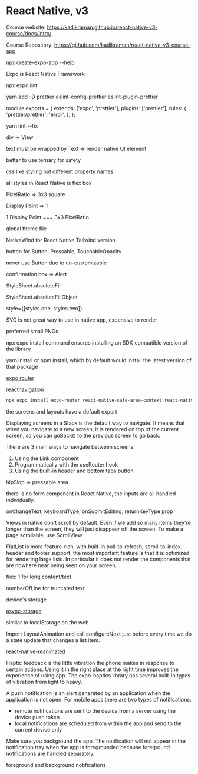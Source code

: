 # React Native, v3

Course website: <https://kadikraman.github.io/react-native-v3-course/docs/intro/>

Course Repository: <https://github.com/kadikraman/react-native-v3-course-app>

npx create-expo-app --help

Expo is React Native Framework

npx expo lint

yarn add -D prettier eslint-config-prettier eslint-plugin-prettier

module.exports = {
  extends: ['expo', 'prettier'],
  plugins: ['prettier'],
  rules: {
    'prettier/prettier': 'error',
  },
};

yarn lint --fix

div => View

text must be wrapped by Text => render native UI element

better to use ternary for safety

css like styling but different property names

all styles in React Native is flex box

PixelRatio => 3x3 square

Display Point => 1

1 Display Point === 3x3 PixelRatio

global theme file

NativeWind for React Native Tailwind version

button for Button, Pressable, TouchableOpacity

never use Button due to un-customizable

confirmation box => Alert

StyleSheet.absoluteFill

StyleSheet.absoluteFillObject

style={[styles.one, styles.two]}

SVG is not great way to use in native app, expensive to render

preferred small PNGs

npx expo install command ensures installing an SDK-compatible version of the library

yarn install or npm install, which by default would install the latest version of that package

[expo router](https://docs.expo.dev/router/introduction/)

[reactnavigation](https://reactnavigation.org/docs/getting-started)

```bash
npx expo install expo-router react-native-safe-area-context react-native-screens expo-linking expo-constants expo-status-bar
```

the screens and layouts have a default export

Displaying screens in a Stack is the default way to navigate. It means that when you navigate to a new screen, it is rendered on top of the current screen, so you can goBack() to the previous screen to go back.

There are 3 main ways to navigate between screens:

1. Using the Link component
2. Programmatically with the useRouter hook
3. Using the built-in header and bottom tabs button

hipSlop => pressable area

there is no form component in React Native, the inputs are all handled individually.

onChangeText, keyboardType, onSubmitEditing,  returnKeyType prop

Views in native don't scroll by default. Even if we add so many items they're longer than the screen, they will just disappear off the screen. To make a page scrollable, use ScrollView

FlatList is more feature-rich, with built-in pull-to-refresh, scroll-to-index, header and footer support, the most important feature is that it is optimized for rendering large lists. In particular it does not render the components that are nowhere near being seen on your screen.

flex: 1 for long content/text

numberOfLine for truncated text

device's storage

[async-storage](https://react-native-async-storage.github.io/async-storage/docs/usage/)

similar to localStorage on the web

Import LayoutAnimation and call configureNext just before every time we do a state update that changes a list item.

[react-native-reanimated](https://docs.swmansion.com/react-native-reanimated/)

Haptic feedback is the little vibration the phone makes in response to certain actions. Using it in the right place at the right time improves the experience of using app. The expo-haptics library has several built-in types of vibration from light to heavy.

A push notification is an alert generated by an application when the application is not open. For mobile apps there are two types of notifications:

- remote notifications are sent to the device from a server using the device push token
- local notifications are scheduled from within the app and send to the current device only

Make sure you background the app. The notification will not appear in the notification tray when the app is foregrounded because foreground notifications are handled separately.

foreground and background notifications
